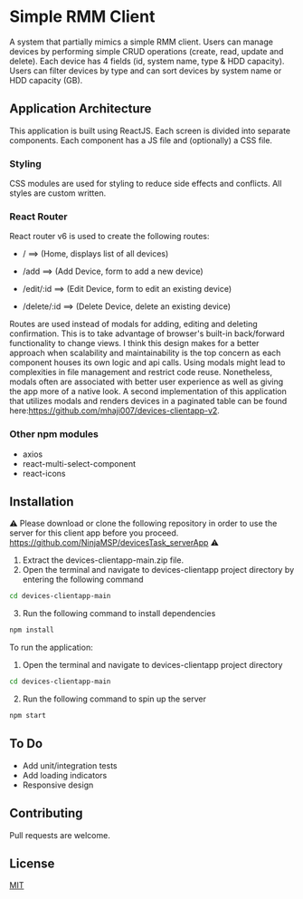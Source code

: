 # Simple RMM Client

A system that partially mimics a simple RMM client. Users can manage devices by performing simple CRUD operations (create, read, update and delete). Each device has 4 fields (id, system name, type & HDD capacity). Users can filter devices by type and can sort devices by system name or HDD capacity (GB).

## Application Architecture
This application is built using ReactJS. Each screen is divided into separate components. Each component has a JS file and (optionally) a CSS file. 

### Styling
CSS modules are used for styling to reduce side effects and conflicts. All styles are custom written.

### React Router
React router v6 is used to create the following routes:

* /  ==> (Home, displays list of all devices)

* /add ==> (Add Device, form to add a new device)

*  /edit/:id ==> (Edit Device, form to edit an existing device)

* /delete/:id ==> (Delete Device, delete an existing device)

Routes are used instead of modals for adding, editing and deleting confirmation. This is to take advantage of browser's built-in back/forward functionality to change views. I think this design makes for a better approach when scalability and maintainability is the top concern as each component houses its own logic and api calls. Using modals might lead to complexities in file management and restrict code reuse. Nonetheless, modals often are associated with better user experience as well as giving the app more of a native look. A second implementation of this application that utilizes modals and renders devices in a paginated table can be found here:<https://github.com/mhaji007/devices-clientapp-v2>.

### Other npm modules
*	axios
*	react-multi-select-component
*	react-icons

## Installation
⚠️ 
Please download or clone the following repository in order to use the server for this client app before you proceed. <https://github.com/NinjaMSP/devicesTask_serverApp>
⚠️

1.	Extract the devices-clientapp-main.zip file.  
2.	Open the terminal and navigate to devices-clientapp project directory by entering the following command


```bash
cd devices-clientapp-main
```
3.	Run the following command to install dependencies 

```bash
npm install 
```

To run the application: 

1.	Open the terminal and navigate to devices-clientapp project directory 
```bash
cd devices-clientapp-main
```
2.	Run the following command to spin up the server
```bash
npm start 
```

## To Do
* Add unit/integration tests
* Add loading indicators
* Responsive design

## Contributing
Pull requests are welcome.

## License
[MIT](https://choosealicense.com/licenses/mit/)
